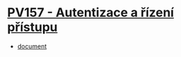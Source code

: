 # [PV157 - Autentizace a řízení přístupu](https://is.muni.cz/predmet/fi/jaro2019/PV157)

* [document](https://github.com/europ/MUNI-FI-PV157/blob/master/doc/doc.pdf)
